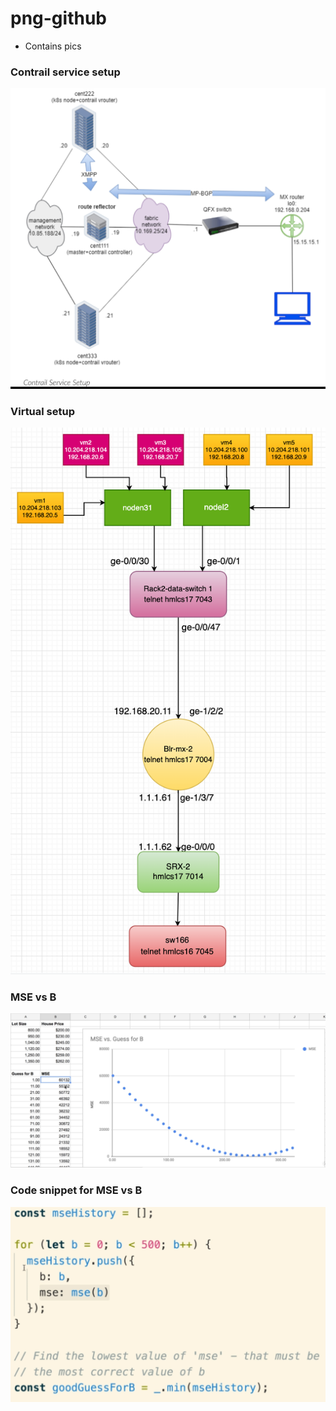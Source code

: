 # png-github
* Contains pics 

### Contrail service setup
![alt text](contrail-service-setup.png)

### Virtual setup 
![alt text](virtual-setup.png)

### MSE vs B 
![alt text](MSE-vs-Guess-for-b.png)

### Code snippet for MSE vs B
![alt text](mse-vs-b-code.png)